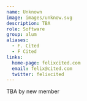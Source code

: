 ```yaml
---
name: Unknown
image: images/unknow.svg
description: TBA
role: Software
group: alum
aliases:
  - F. Cited
  - F Cited
links:
  home-page: felixcited.com
  email: felix@cited.com
  twitter: felixcited
---
```


TBA by new member
